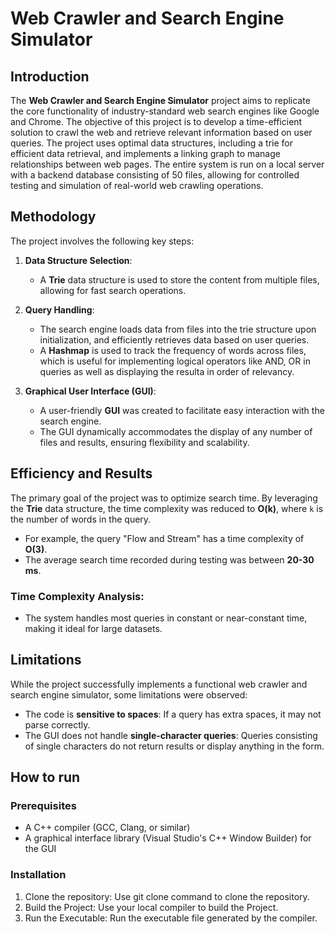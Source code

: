 # Web Crawler and Search Engine Simulator

## Introduction
The **Web Crawler and Search Engine Simulator** project aims to replicate the core functionality of industry-standard web search engines like Google and Chrome. The objective of this project is to develop a time-efficient solution to crawl the web and retrieve relevant information based on user queries. The project uses optimal data structures, including a trie for efficient data retrieval, and implements a linking graph to manage relationships between web pages. The entire system is run on a local server with a backend database consisting of 50 files, allowing for controlled testing and simulation of real-world web crawling operations.

## Methodology
The project involves the following key steps:

1. **Data Structure Selection**:
   - A **Trie** data structure is used to store the content from multiple files, allowing for fast search operations.
   
2. **Query Handling**:
   - The search engine loads data from files into the trie structure upon initialization, and efficiently retrieves data based on user queries.
   - A **Hashmap** is used to track the frequency of words across files, which is useful for implementing logical operators like AND, OR in queries as well as displaying the resulta in order of relevancy.

3. **Graphical User Interface (GUI)**:
   - A user-friendly **GUI** was created to facilitate easy interaction with the search engine.
   - The GUI dynamically accommodates the display of any number of files and results, ensuring flexibility and scalability.

## Efficiency and Results
The primary goal of the project was to optimize search time. By leveraging the **Trie** data structure, the time complexity was reduced to **O(k)**, where `k` is the number of words in the query.

- For example, the query "Flow and Stream" has a time complexity of **O(3)**.
- The average search time recorded during testing was between **20-30 ms**.

### Time Complexity Analysis:
- The system handles most queries in constant or near-constant time, making it ideal for large datasets.

## Limitations
While the project successfully implements a functional web crawler and search engine simulator, some limitations were observed:
- The code is **sensitive to spaces**: If a query has extra spaces, it may not parse correctly.
- The GUI does not handle **single-character queries**: Queries consisting of single characters do not return results or display anything in the form.

## How to run

### Prerequisites
- A C++ compiler (GCC, Clang, or similar)
- A graphical interface library (Visual Studio's C++ Window Builder) for the GUI

### Installation
1. Clone the repository: Use git clone command to clone the repository.
2. Build the Project: Use your local compiler to build the Project.
3. Run the Executable: Run the executable file generated by the compiler.
